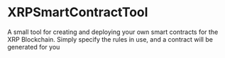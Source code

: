 # XRPSmartContractTool
A small tool for creating and deploying your own smart contracts for the XRP Blockchain. Simply specify the rules in use, and a contract will be generated for you
